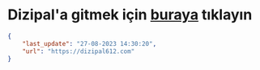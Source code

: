 # Dizipal'a gitmek için [buraya](https://dizipal612.com) tıklayın
    
```json
{
    "last_update": "27-08-2023 14:30:20",
    "url": "https://dizipal612.com"
}
```